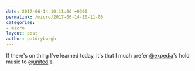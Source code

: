 ```yaml
---
date: 2017-06-14 10:11:06 +0300
permalink: /micro/2017-06-14-10-11-06
categories:
- micro
layout: post
author: patdryburgh
---
```


If there's on thing I've learned today, it's that I much prefer [@expedia][ex]'s hold music to @[united][un]'s.

[ex]: http://twitter.com/expedia
[un]: http://twitter.com/united